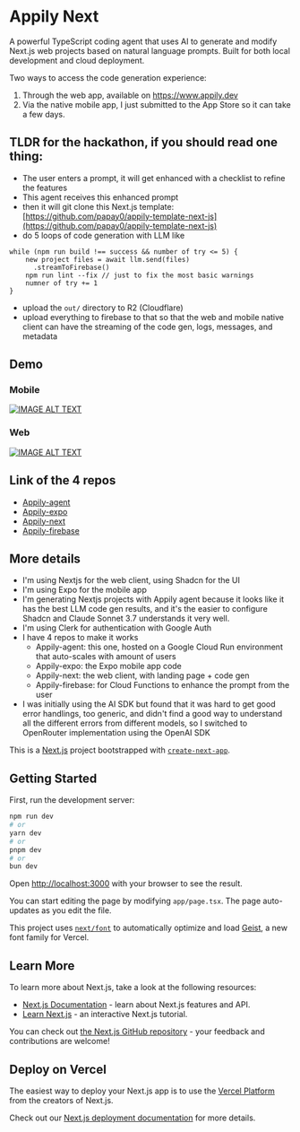 # Appily Next

A powerful TypeScript coding agent that uses AI to generate and modify Next.js web projects based on natural language prompts. Built for both local development and cloud deployment.

Two ways to access the code generation experience:
1. Through the web app, available on https://www.appily.dev
2. Via the native mobile app, I just submitted to the App Store so it can take a few days.

## TLDR for the hackathon, if you should read one thing:

- The user enters a prompt, it will get enhanced with a checklist to refine the features
- This agent receives this enhanced prompt
- then it will git clone this Next.js template: [https://github.com/papay0/appily-template-next-js](https://github.com/papay0/appily-template-next-js)
- do 5 loops of code generation with LLM like
```
while (npm run build !== success && number of try <= 5) {
    new project files = await llm.send(files)
      .streamToFirebase()
    npm run lint --fix // just to fix the most basic warnings
    numner of try += 1
}
```
- upload the `out/` directory to R2 (Cloudflare)
- upload everything to firebase to that so that the web and mobile native client can have the streaming of the code gen, logs, messages, and metadata

## Demo

### Mobile

[![IMAGE ALT TEXT](http://img.youtube.com/vi/YMkLgnCzAD0/0.jpg)](http://www.youtube.com/watch?v=YMkLgnCzAD0 "
Appily mobile demo")

### Web

[![IMAGE ALT TEXT](http://img.youtube.com/vi/FRugepeYY9g/0.jpg)](http://www.youtube.com/watch?v=FRugepeYY9g "
Appily web demo")

## Link of the 4 repos
- [Appily-agent](https://github.com/papay0/nextjs-hackahton-appily-agent)
- [Appily-expo](https://github.com/papay0/nextjs-hackahton-appily-expo)
- [Appily-next](https://github.com/papay0/nextjs-hackahton-appily-next)
- [Appily-firebase](https://github.com/papay0/nextjs-hackahton-appily-firebase)

## More details

- I'm using Nextjs for the web client, using Shadcn for the UI
- I'm using Expo for the mobile app
- I'm generating Nextjs projects with Appily agent because it looks like it has the best LLM code gen results, and it's the easier to configure Shadcn and Claude Sonnet 3.7 understands it very well.
- I'm using Clerk for authentication with Google Auth
- I have 4 repos to make it works
  - Appily-agent: this one, hosted on a Google Cloud Run environment that auto-scales with amount of users
  - Appily-expo: the Expo mobile app code
  - Appily-next: the web client, with landing page + code gen
  - Appily-firebase: for Cloud Functions to enhance the prompt from the user
- I was initially using the AI SDK but found that it was hard to get good error handlings, too generic, and didn't find a good way to understand all the different errors from different models, so I switched to OpenRouter implementation using the OpenAI SDK

This is a [Next.js](https://nextjs.org) project bootstrapped with [`create-next-app`](https://nextjs.org/docs/app/api-reference/cli/create-next-app).

## Getting Started

First, run the development server:

```bash
npm run dev
# or
yarn dev
# or
pnpm dev
# or
bun dev
```

Open [http://localhost:3000](http://localhost:3000) with your browser to see the result.

You can start editing the page by modifying `app/page.tsx`. The page auto-updates as you edit the file.

This project uses [`next/font`](https://nextjs.org/docs/app/building-your-application/optimizing/fonts) to automatically optimize and load [Geist](https://vercel.com/font), a new font family for Vercel.

## Learn More

To learn more about Next.js, take a look at the following resources:

- [Next.js Documentation](https://nextjs.org/docs) - learn about Next.js features and API.
- [Learn Next.js](https://nextjs.org/learn) - an interactive Next.js tutorial.

You can check out [the Next.js GitHub repository](https://github.com/vercel/next.js) - your feedback and contributions are welcome!

## Deploy on Vercel

The easiest way to deploy your Next.js app is to use the [Vercel Platform](https://vercel.com/new?utm_medium=default-template&filter=next.js&utm_source=create-next-app&utm_campaign=create-next-app-readme) from the creators of Next.js.

Check out our [Next.js deployment documentation](https://nextjs.org/docs/app/building-your-application/deploying) for more details.
